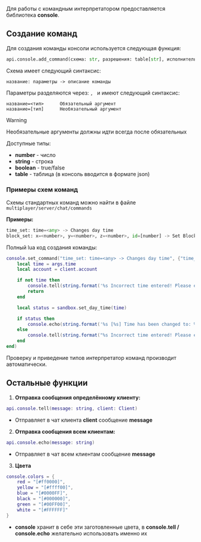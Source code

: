 Для работы с командным интерпретатором предоставляется библиотека **console**.
## Создание команд

Для создания команды консоли используется следующая функция:

```python
api.console.add_command(схема: str, разрешения: table[str], исполнитель: function)
```

Схема имеет следующий синтаксис:

```
название: параметры -> описание команды
```

Параметры разделяются через:  `, ` и имеют следующий синтаксис:

```
название=<тип>      Обязательный аргумент
название=[тип]      Необязательный аргумент
```

>[!WARNING]
>Необязательные аргументы должны идти всегда после обязательных

Доступные типы:
- **number** - число
- **string** - строка
- **boolean** - true/false
- **table** - таблица (в консоль вводится в формате json)

### Примеры схем команд

Схемы стандартных команд можно найти в файле `multiplayer/server/chat/commands`

**Примеры:**

```python
time_set: time=<any> -> Changes day time
block_set: x=<number>, y=<number>, z=<number>, id=[number] -> Set Block
```

Полный lua код создания команды:

```lua
console.set_command("time_set: time=<any> -> Changes day time", {"time_management"}, function (args, client)
    local time = args.time
    local account = client.account

    if not time then
        console.tell(string.format('%s Incorrect time entered! Please enter a number between 0 and 1', console.colors.red), client)
        return
    end

    local status = sandbox.set_day_time(time)

    if status then
        console.echo(string.format('%s [%s] Time has been changed to: %s', console.colors.yellow, account.username, time))
    else
        console.tell(string.format("%s Incorrect time entered! Please enter a number between 0 and 1", console.colors.red), client)
    end
end)
```

Проверку и приведение типов интерпретатор команд производит автоматически.

## Остальные функции

1. **Отправка сообщения определённому клиенту:**
```lua
api.console.tell(message: string, client: Client)
```
   - Отправляет в чат клиента **client** сообщение **message**

2. **Отправка сообщения всем клиентам:**
```lua
api.console.echo(message: string)
```
   - Отправляет в чат всем клиентам сообщение **message**
3. **Цвета**
```lua
console.colors = {
    red = "[#ff0000]",
    yellow = "[#ffff00]",
    blue = "[#0000FF]",
    black = "[#000000]",
    green = "[#00FF00]",
    white = "[#FFFFFF]"
}
```
- **console** хранит в себе эти заготовленные цвета, в **console.tell / console.echo** желательно использовать именно их